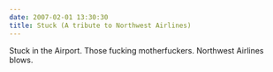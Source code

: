 ```yaml
---
date: 2007-02-01 13:30:30
title: Stuck (A tribute to Northwest Airlines)
---
```

Stuck in the Airport.
Those fucking motherfuckers.
Northwest Airlines blows.